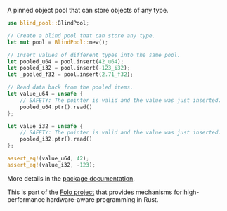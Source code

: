 A pinned object pool that can store objects of any type.

```rust
use blind_pool::BlindPool;

// Create a blind pool that can store any type.
let mut pool = BlindPool::new();

// Insert values of different types into the same pool.
let pooled_u64 = pool.insert(42_u64);
let pooled_i32 = pool.insert(-123_i32);
let _pooled_f32 = pool.insert(2.71_f32);

// Read data back from the pooled items.
let value_u64 = unsafe {
    // SAFETY: The pointer is valid and the value was just inserted.
    pooled_u64.ptr().read()
};

let value_i32 = unsafe {
    // SAFETY: The pointer is valid and the value was just inserted.
    pooled_i32.ptr().read()
};

assert_eq!(value_u64, 42);
assert_eq!(value_i32, -123);
```

More details in the [package documentation](https://docs.rs/blind_pool/).

This is part of the [Folo project](https://github.com/folo-rs/folo) that provides mechanisms for
high-performance hardware-aware programming in Rust.